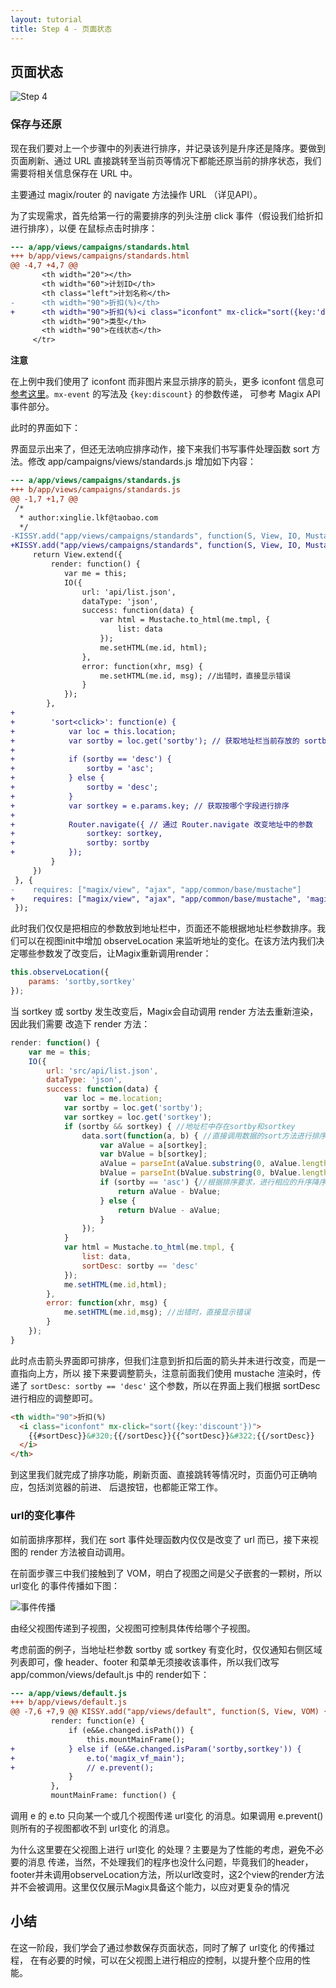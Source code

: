 ```yaml
---
layout: tutorial
title: Step 4 - 页面状态
---
```


## 页面状态

![Step 4](http://thx.github.io/magix/assets/img/step-4.png)

### 保存与还原

现在我们要对上一个步骤中的列表进行排序，并记录该列是升序还是降序。要做到页面刷新、通过 URL
直接跳转至当前页等情况下都能还原当前的排序状态，我们需要将相关信息保存在 URL 中。

主要通过 magix/router 的 navigate 方法操作 URL （详见API）。

为了实现需求，首先给第一行的需要排序的列头注册 click 事件（假设我们给折扣进行排序），以便
在鼠标点击时排序：

```diff
--- a/app/views/campaigns/standards.html
+++ b/app/views/campaigns/standards.html
@@ -4,7 +4,7 @@
       <th width="20"></th>
       <th width="60">计划ID</th>
       <th class="left">计划名称</th>
-      <th width="90">折扣(%)</th>
+      <th width="90">折扣(%)<i class="iconfont" mx-click="sort({key:'discount'})">&#322;</i></th>
       <th width="90">类型</th>
       <th width="90">在线状态</th>
     </tr>
```

**注意**

在上例中我们使用了 iconfont 而非图片来显示排序的箭头，更多 iconfont 信息可
[参考这里](http://iconfont.cn)。`mx-event` 的写法及 `{key:discount}` 的参数传递，
可参考 Magix API 事件部分。

此时的界面如下：


界面显示出来了，但还无法响应排序动作，接下来我们书写事件处理函数 sort 方法。修改
app/campaigns/views/standards.js 增加如下内容：

```diff
--- a/app/views/campaigns/standards.js
+++ b/app/views/campaigns/standards.js
@@ -1,7 +1,7 @@
 /*
  * author:xinglie.lkf@taobao.com
  */
-KISSY.add("app/views/campaigns/standards", function(S, View, IO, Mustache) {
+KISSY.add("app/views/campaigns/standards", function(S, View, IO, Mustache, Router) {
     return View.extend({
         render: function() {
            var me = this;
            IO({
                url: 'api/list.json',
                dataType: 'json',
                success: function(data) {
                    var html = Mustache.to_html(me.tmpl, {
                        list: data
                    });
                    me.setHTML(me.id, html);
                },
                error: function(xhr, msg) {
                    me.setHTML(me.id, msg); //出错时，直接显示错误
                }
            });
        },
+
+        'sort<click>': function(e) {
+            var loc = this.location;
+            var sortby = loc.get('sortby'); // 获取地址栏当前存放的 sortby 参数，如果地址中不存在则值为 ''
+
+            if (sortby == 'desc') {
+                sortby = 'asc';
+            } else {
+                sortby = 'desc';
+            }
+            var sortkey = e.params.key; // 获取按哪个字段进行排序
+
+            Router.navigate({ // 通过 Router.navigate 改变地址中的参数
+                sortkey: sortkey,
+                sortby: sortby
+            });
         }
     })
 }, {
-    requires: ["magix/view", "ajax", "app/common/base/mustache"]
+    requires: ["magix/view", "ajax", "app/common/base/mustache", 'magix/router']
 });
```

此时我们仅仅是把相应的参数放到地址栏中，页面还不能根据地址栏参数排序。我们可以在视图init中增加
observeLocation 来监听地址的变化。在该方法内我们决定哪些参数发了改变后，让Magix重新调用render：

```js
this.observeLocation({
    params: 'sortby,sortkey'
});
```

当 sortkey 或 sortby 发生改变后，Magix会自动调用 render 方法去重新渲染，因此我们需要
改造下 render 方法：

```js
render: function() {
    var me = this;
    IO({
        url: 'src/api/list.json',
        dataType: 'json',
        success: function(data) {
            var loc = me.location;
            var sortby = loc.get('sortby');
            var sortkey = loc.get('sortkey');
            if (sortby && sortkey) { //地址栏中存在sortby和sortkey
                data.sort(function(a, b) { //直接调用数据的sort方法进行排序
                    var aValue = a[sortkey];
                    var bValue = b[sortkey];
                    aValue = parseInt(aValue.substring(0, aValue.length - 1), 10); //因示例中折扣是类似90%这样的字符串，因此去掉%号并转成整数
                    bValue = parseInt(bValue.substring(0, bValue.length - 1), 10);
                    if (sortby == 'asc') {//根据排序要求，进行相应的升序降序排序
                        return aValue - bValue;
                    } else {
                        return bValue - aValue;
                    }
                });
            }
            var html = Mustache.to_html(me.tmpl, {
                list: data,
                sortDesc: sortby == 'desc'
            });
            me.setHTML(me.id,html);
        },
        error: function(xhr, msg) {
            me.setHTML(me.id,msg); //出错时，直接显示错误
        }
    });
}
```

此时点击箭头界面即可排序，但我们注意到折扣后面的箭头并未进行改变，而是一直指向上方，所以
接下来要调整箭头，注意前面我们使用 mustache 渲染时，传递了 `sortDesc: sortby == 'desc'`
这个参数，所以在界面上我们根据 sortDesc 进行相应的调整即可。

```html
<th width="90">折扣(%)
  <i class="iconfont" mx-click="sort({key:'discount'})">
    {{#sortDesc}}&#320;{{/sortDesc}}{{^sortDesc}}&#322;{{/sortDesc}}
  </i>
</th>
```

到这里我们就完成了排序功能，刷新页面、直接跳转等情况时，页面仍可正确响应，包括浏览器的前进、
后退按钮，也都能正常工作。

### url的变化事件

如前面排序那样，我们在 sort 事件处理函数内仅仅是改变了 url 而已，接下来视图的
render 方法被自动调用。

在前面步骤三中我们接触到了 VOM，明白了视图之间是父子嵌套的一颗树，所以 url变化
的事件传播如下图：

![事件传播](http://gtms01.alicdn.com/tps/i1/T1FiC4FkVeXXXvOB2h-460-193.jpg)

由经父视图传递到子视图，父视图可控制具体传给哪个子视图。

考虑前面的例子，当地址栏参数 sortby 或 sortkey 有变化时，仅仅通知右侧区域列表即可，像
header、footer 和菜单无须接收该事件，所以我们改写 app/common/views/default.js 中的
render如下：

```diff
--- a/app/views/default.js
+++ b/app/views/default.js
@@ -7,6 +7,9 @@ KISSY.add("app/views/default", function(S, View, VOM) {
         render: function(e) {
             if (e&&e.changed.isPath()) {
                 this.mountMainFrame();
+            } else if (e&&e.changed.isParam('sortby,sortkey')) {
+                e.to('magix_vf_main');
+                // e.prevent();
             }
         },
         mountMainFrame: function() {
```

调用 e 的 e.to 只向某一个或几个视图传递 url变化 的消息。如果调用
e.prevent() 则所有的子视图都收不到 url变化 的消息。

为什么这里要在父视图上进行 url变化 的处理？主要是为了性能的考虑，避免不必要的消息
传递，当然，不处理我们的程序也没什么问题，毕竟我们的header，footer并未调用observeLocation方法，所以url改变时，这2个view的render方法并不会被调用。这里仅仅展示Magix具备这个能力，以应对更复杂的情况


## 小结

在这一阶段，我们学会了通过参数保存页面状态，同时了解了 url变化 的传播过程，
在有必要的时候，可以在父视图上进行相应的控制，以提升整个应用的性能。

